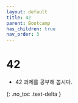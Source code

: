 ```yaml
---
layout: default
title: 42
parent: Bootcamp
has_children: true
nav_order: 3
---
```


# 42
* 42 과제를 공부해 봅시다.

<!-- ## Table of contents -->
{: .no_toc .text-delta }

